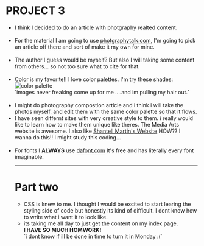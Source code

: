 <!DOCTYPE md>
<h1>PROJECT 3</h1>
<ul>
<li>I think I decided to do an article with photgraphy realted content. </li>
<br>
<li>For the material I am going to use
<a href="https://www.photographytalk.com">photgraphytalk.com</a>, I'm going to pick an article off there and sort of make it my own for mine. </li>
<br>
<li>The author I guess would be myself? But also I will taking some content from others... so not too sure what to cite for that. </li>
<br>
<li>Color is my favorite!! I love color palettes. I'm try these shades:
<img src="../images/blue.png" alt="color palette"> </li>
`images never freaking come up for me ....and im pulling my hair out.`
<br>
<br>
<li> I might do photography compostion article and i think i will take the photos myself. and edit them with the same color palette so that it flows.</li>

<li>I have seen differnt sites with very creative style to them. i really would like to learn how to make them unique like theres. The Media Arts website is awesome. I also like
<a href="https://shantellmartin.art">Shantell Martin's Website</a> HOW?? I wanna do this!! I might study this coding...</li>
<br>
<li>For fonts I <b>ALWAYS</b> use <a href="https://www.dafont.com">dafont.com</a> It's free and has literally every font imaginable.
<hr>
<h1> Part two</h1>

<ul>
<li>CSS is knew to me. I thought  I would be excited to start learing the styling side of code but honestly its kind of difficult.
I dont know how to write what i want it to look like.</li>
<li>its taking me all day to just get the content on my index page.
<br />
<strong>I HAVE SO MUCH HOMWORK!</strong>
<br />
`i dont know if ill be done in time to turn it in Monday :(`
